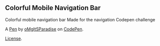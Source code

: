 Colorful Mobile Navigation Bar
------------------------------
Colorful mobile navigation bar
Made for the navigation Codepen challenge

A [Pen](https://codepen.io/oMgItSParadise/pen/WNLMary) by [oMgItSParadise](https://codepen.io/oMgItSParadise) on [CodePen](https://codepen.io).

[License](https://codepen.io/license/pen/WNLMary).